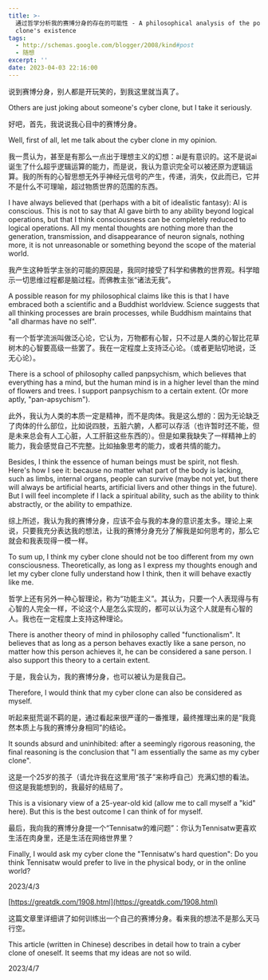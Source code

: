 ```yaml
---
title: >-
  通过哲学分析我的赛博分身的存在的可能性 - A philosophical analysis of the possibility of my cyber
  clone's existence
tags:
  - http://schemas.google.com/blogger/2008/kind#post
  - 随想
excerpt: ''
date: 2023-04-03 22:16:00
---
```


<!-- more -->
说到赛博分身，别人都是开玩笑的，到我这里就当真了。

Others are just joking about someone's cyber clone, but I take it seriously.

  

好吧，首先，我说说我心目中的赛博分身。

Well, first of all, let me talk about the cyber clone in my opinion.

  

我一贯认为，甚至是有那么一点出于理想主义的幻想：ai是有意识的。这不是说ai诞生了什么超乎逻辑运算的能力，而是说，我认为意识完全可以被还原为逻辑运算。我的所有的心智思想无外乎神经元信号的产生，传递，消失，仅此而已，它并不是什么不可理喻，超过物质世界的范围的东西。

I have always believed that (perhaps with a bit of idealistic fantasy): AI is conscious. This is not to say that AI gave birth to any ability beyond logical operations, but that I think consciousness can be completely reduced to logical operations. All my mental thoughts are nothing more than the generation, transmission, and disappearance of neuron signals, nothing more, it is not unreasonable or something beyond the scope of the material world.

  

我产生这种哲学主张的可能的原因是，我同时接受了科学和佛教的世界观。科学暗示一切思维过程都是脑过程。而佛教主张“诸法无我”。

A possible reason for my philosophical claims like this is that I have embraced both a scientific and a Buddhist worldview. Science suggests that all thinking processes are brain processes, while Buddhism maintains that "all dharmas have no self".

  

有一个哲学流派叫做泛心论，它认为，万物都有心智，只不过是人类的心智比花草树木的心智要高级一些罢了。我在一定程度上支持泛心论。（或者更贴切地说，泛无心论）。

There is a school of philosophy called panpsychism, which believes that everything has a mind, but the human mind is in a higher level than the mind of flowers and trees. I support panpsychism to a certain extent. (Or more aptly, "pan-apsychism").

  

此外，我认为人类的本质一定是精神，而不是肉体。我是这么想的：因为无论缺乏了肉体的什么部位，比如说四肢，五脏六腑，人都可以存活（也许暂时还不能，但是未来总会有人工心脏，人工肝脏这些东西的）。但是如果我缺失了一样精神上的能力，我会感觉自己不完整。比如抽象思考的能力，或者共情的能力。

Besides, I think the essence of human beings must be spirit, not flesh. Here's how I see it: because no matter what part of the body is lacking, such as limbs, internal organs, people can survive (maybe not yet, but there will always be artificial hearts, artificial livers and other things in the future). But I will feel incomplete if I lack a spiritual ability, such as the ability to think abstractly, or the ability to empathize.

  

综上所述，我认为我的赛博分身，应该不会与我的本身的意识差太多。理论上来说，只要我充分表达我的想法，让我的赛博分身充分了解我是如何思考的，那么它就会和我表现得一模一样。

To sum up, I think my cyber clone should not be too different from my own consciousness. Theoretically, as long as I express my thoughts enough and let my cyber clone fully understand how I think, then it will behave exactly like me.

  

哲学上还有另外一种心智理论，称为“功能主义”。其认为，只要一个人表现得与有心智的人完全一样，不论这个人是怎么实现的，都可以认为这个人就是有心智的人。我也在一定程度上支持这种理论。

There is another theory of mind in philosophy called "functionalism". It believes that as long as a person behaves exactly like a sane person, no matter how this person achieves it, he can be considered a sane person. I also support this theory to a certain extent.

  

于是，我会认为，我的赛博分身，也可以被认为是我自己。

Therefore, I would think that my cyber clone can also be considered as myself.

  

听起来挺荒诞不羁的是，通过看起来很严谨的一番推理，最终推理出来的是“我竟然本质上与我的赛博分身相同”的结论。

It sounds absurd and uninhibited: after a seemingly rigorous reasoning, the final reasoning is the conclusion that "I am essentially the same as my cyber clone".

  

这是一个25岁的孩子（请允许我在这里用“孩子”来称呼自己）充满幻想的看法。但这是我能想到的，我最好的结局了。

This is a visionary view of a 25-year-old kid (allow me to call myself a "kid" here). But this is the best outcome I can think of for myself.

  

最后，我向我的赛博分身提一个“Tennisatw的难问题”：你认为Tennisatw更喜欢生活在肉身里，还是生活在网络世界里？

Finally, I would ask my cyber clone the "Tennisatw's hard question": Do you think Tennisatw would prefer to live in the physical body, or in the online world?

  

2023/4/3

  

  

 [https://greatdk.com/1908.html](https://greatdk.com/1908.html)

  

这篇文章里详细讲了如何训练出一个自己的赛博分身。看来我的想法不是那么天马行空。

This article (written in Chinese) describes in detail how to train a cyber clone of oneself. It seems that my ideas are not so wild.

  

2023/4/7